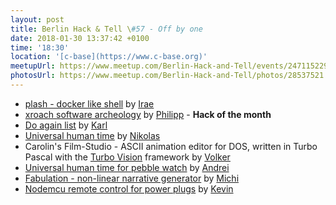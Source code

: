 ```yaml
---
layout: post
title: Berlin Hack & Tell \#57 - Off by one
date: 2018-01-30 13:37:42 +0100
time: '18:30'
location: '[c-base](https://www.c-base.org)'
meetupUrl: https://www.meetup.com/Berlin-Hack-and-Tell/events/247115229/
photosUrl: https://www.meetup.com/Berlin-Hack-and-Tell/photos/28537521
---
```


* [plash - docker like shell](https://github.com/ihucos/plash) by [Irae](https://github.com/ihucos)
* [xroach software archeology](https://github.com/interkosmos/xroach) by [Philipp](https://github.com/interkosmos) - **Hack of the month**
* [Do again list](https://bitbucket.org/karlb/doagain) by [Karl](https://bitbucket.org/karlb)
* [Universal human time](http://time.rtens.org) by [Nikolas](http://rtens.org)
* Carolin's Film-Studio - ASCII animation editor for DOS, written in Turbo Pascal with the [Turbo Vision](https://en.wikipedia.org/wiki/Turbo_Vision) framework by [Volker](https://njh.eu)
* [Universal human time for pebble watch](https://apps.getpebble.com/en_US/application/5a738d15461a8de2980023dc) by [Andrei](https://github.com/gimlet2)
* [Fabulation - non-linear narrative generator](https://github.com/michibo/fabulation) by [Michi](https://github.com/michibo)
* [Nodemcu remote control for power plugs](https://github.com/KevinFrantz/nodemcu-esp8266-433Mhz-Ritter) by [Kevin](https://github.com/KevinFrantz)
